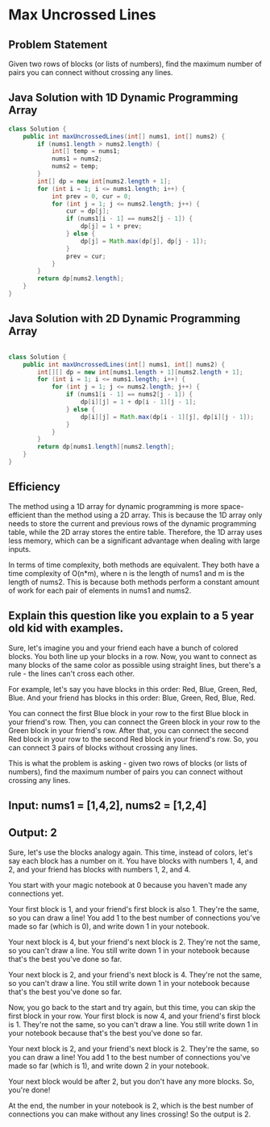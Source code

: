 # Max Uncrossed Lines

## Problem Statement

Given two rows of blocks (or lists of numbers), find the maximum number of pairs you can connect without crossing any lines.

## Java Solution with 1D Dynamic Programming Array

```java
class Solution {
    public int maxUncrossedLines(int[] nums1, int[] nums2) {
        if (nums1.length > nums2.length) {
            int[] temp = nums1;
            nums1 = nums2;
            nums2 = temp;
        }
        int[] dp = new int[nums2.length + 1];
        for (int i = 1; i <= nums1.length; i++) {
            int prev = 0, cur = 0;
            for (int j = 1; j <= nums2.length; j++) {
                cur = dp[j];
                if (nums1[i - 1] == nums2[j - 1]) {
                    dp[j] = 1 + prev;
                } else {
                    dp[j] = Math.max(dp[j], dp[j - 1]);
                }
                prev = cur;
            }
        }
        return dp[nums2.length];
    }
}
```

## Java Solution with 2D Dynamic Programming Array
```java

class Solution {
    public int maxUncrossedLines(int[] nums1, int[] nums2) {
        int[][] dp = new int[nums1.length + 1][nums2.length + 1];
        for (int i = 1; i <= nums1.length; i++) {
            for (int j = 1; j <= nums2.length; j++) {
                if (nums1[i - 1] == nums2[j - 1]) {
                    dp[i][j] = 1 + dp[i - 1][j - 1];
                } else {
                    dp[i][j] = Math.max(dp[i - 1][j], dp[i][j - 1]);
                }
            }
        }
        return dp[nums1.length][nums2.length];
    }
}
```

## Efficiency
The method using a 1D array for dynamic programming is more space-efficient than the method using a 2D array. This is because the 1D array only needs to store the current and previous rows of the dynamic programming table, while the 2D array stores the entire table. Therefore, the 1D array uses less memory, which can be a significant advantage when dealing with large inputs.

In terms of time complexity, both methods are equivalent. They both have a time complexity of O(n*m), where n is the length of nums1 and m is the length of nums2. This is because both methods perform a constant amount of work for each pair of elements in nums1 and nums2.


## Explain this question like you explain to a 5 year old kid with examples.
Sure, let's imagine you and your friend each have a bunch of colored blocks. You both line up your blocks in a row. Now, you want to connect as many blocks of the same color as possible using straight lines, but there's a rule - the lines can't cross each other.

For example, let's say you have blocks in this order: Red, Blue, Green, Red, Blue. And your friend has blocks in this order: Blue, Green, Red, Blue, Red.

You can connect the first Blue block in your row to the first Blue block in your friend's row. Then, you can connect the Green block in your row to the Green block in your friend's row. After that, you can connect the second Red block in your row to the second Red block in your friend's row. So, you can connect 3 pairs of blocks without crossing any lines.

This is what the problem is asking - given two rows of blocks (or lists of numbers), find the maximum number of pairs you can connect without crossing any lines.


## Input: nums1 = [1,4,2], nums2 = [1,2,4]
## Output: 2


Sure, let's use the blocks analogy again. This time, instead of colors, let's say each block has a number on it. You have blocks with numbers 1, 4, and 2, and your friend has blocks with numbers 1, 2, and 4.

You start with your magic notebook at 0 because you haven't made any connections yet.

Your first block is 1, and your friend's first block is also 1. They're the same, so you can draw a line! You add 1 to the best number of connections you've made so far (which is 0), and write down 1 in your notebook.

Your next block is 4, but your friend's next block is 2. They're not the same, so you can't draw a line. You still write down 1 in your notebook because that's the best you've done so far.

Your next block is 2, and your friend's next block is 4. They're not the same, so you can't draw a line. You still write down 1 in your notebook because that's the best you've done so far.

Now, you go back to the start and try again, but this time, you can skip the first block in your row. Your first block is now 4, and your friend's first block is 1. They're not the same, so you can't draw a line. You still write down 1 in your notebook because that's the best you've done so far.

Your next block is 2, and your friend's next block is 2. They're the same, so you can draw a line! You add 1 to the best number of connections you've made so far (which is 1), and write down 2 in your notebook.

Your next block would be after 2, but you don't have any more blocks. So, you're done!

At the end, the number in your notebook is 2, which is the best number of connections you can make without any lines crossing! So the output is 2.